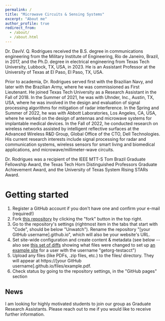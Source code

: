 ```yaml
---
permalink: /
title: "Microwave Circuits & Sensing Systems"
excerpt: "About me"
author_profile: true
redirect_from: 
  - /about/
  - /about.html
---
```


Dr. DaviV. Q. Rodrigues received the B.S. degree in communications engineering from the Military Institute of Engineering, Rio de Janeiro, Brazil, in 2017, and the Ph.D. degree in electrical engineering from Texas Tech University, Lubbock, TX, USA, in 2023. He is an Assistant Professor at the University of Texas at El Paso, El Paso, TX, USA.

Prior to academia, Dr. Rodrigues served first with the Brazilian Navy, and later with the Brazilian Army, where he was commissioned as First Lieutenant. He joined Texas Tech University as a Research Assistant in the Fall of 2018. In the Summer of 2021, he was with Uhnder, Inc., Austin, TX, USA, where he was involved in the design and evaluation of signal processing algorithms for mitigation of radar interference. In the Spring and Summer of 2022, he was with Abbott Laboratories, Los Angeles, CA, USA, where he worked on the design of antennas and microwave systems for implantable medical devices. In the Fall of 2022, he conducted research on wireless networks assisted by intelligent reflective surfaces at the Advanced Wireless R&D Group, Global Office of the CTO, Dell Technologies. His current research interests include signal processing for radar and communication systems, wireless sensors for smart living and biomedical applications, and microwave/millimeter-wave circuits. 

Dr. Rodrigues was a recipient of the IEEE MTT-S Tom Brazil Graduate Fellowship Award, the Texas Tech Horn Distinguished Professors Graduate Achievement Award, and the University of Texas System Rising STARs Award.

Getting started
======
1. Register a GitHub account if you don't have one and confirm your e-mail (required!)
1. Fork [this repository](https://github.com/academicpages/academicpages.github.io) by clicking the "fork" button in the top right. 
1. Go to the repository's settings (rightmost item in the tabs that start with "Code", should be below "Unwatch"). Rename the repository "[your GitHub username].github.io", which will also be your website's URL.
1. Set site-wide configuration and create content & metadata (see below -- also see [this set of diffs](http://archive.is/3TPas) showing what files were changed to set up [an example site](https://getorg-testacct.github.io) for a user with the username "getorg-testacct")
1. Upload any files (like PDFs, .zip files, etc.) to the files/ directory. They will appear at https://[your GitHub username].github.io/files/example.pdf.  
1. Check status by going to the repository settings, in the "GitHub pages" section

News
------
I am looking for highly motivated students to join our group as Graduate Research Assistants. Please reach out to me if you would like to receive further information. 
